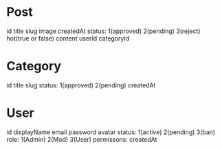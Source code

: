# Post

id
title
slug
image
createdAt
status: 1(approved) 2(pending) 3(reject)
hot(true or false)
content
userId
categoryId

# Category

id
title
slug
status: 1(approved) 2(pending)
createdAt

# User

id
displayName
email
password
avatar
status: 1(active) 2(pending) 3(ban)
role: 1(Admin) 2(Mod) 3(User)
permissons:
createdAt
